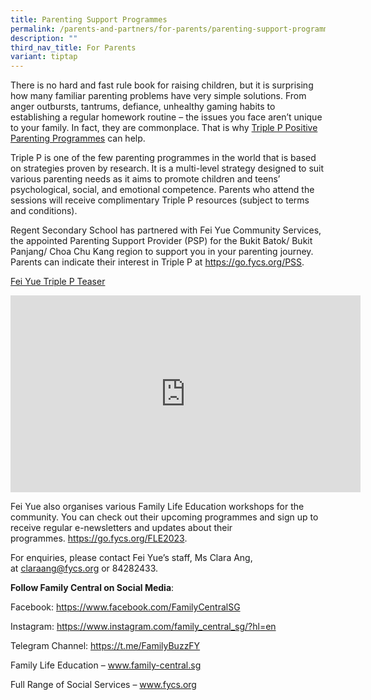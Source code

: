 ```yaml
---
title: Parenting Support Programmes
permalink: /parents-and-partners/for-parents/parenting-support-programmes/
description: ""
third_nav_title: For Parents
variant: tiptap
---
```

<p>There is no hard and fast rule book for raising children, but it is surprising how many familiar parenting problems have very simple solutions. From anger outbursts, tantrums, defiance, unhealthy gaming habits to establishing a regular homework routine – the issues you face aren’t unique to your family. In fact, they are commonplace. That is why&nbsp;<a href="https://www.triplep-parenting.net/global/triple-p/" rel="noopener noreferrer nofollow" target="_blank">Triple P Positive Parenting Programmes</a>&nbsp;can help.</p><p>Triple P is one of the few parenting programmes in the world that is based on strategies proven by research. It is a multi-level strategy designed to suit various parenting needs as it aims to promote children and teens’ psychological, social, and emotional competence. Parents who attend the sessions will receive complimentary Triple P resources (subject to terms and conditions).</p><p>Regent Secondary School has partnered with Fei Yue Community Services, the appointed Parenting Support Provider (PSP) for the Bukit Batok/ Bukit Panjang/ Choa Chu Kang region to support you in your parenting journey. Parents can indicate their interest in Triple P at&nbsp;<a href="https://go.fycs.org/PSS" rel="noopener noreferrer nofollow" target="_blank">https://go.fycs.org/PSS</a>.</p><p><a href="https://youtu.be/OktQSOzQ0oY" rel="noopener noreferrer nofollow" target="_blank">Fei Yue Triple P Teaser</a></p><div class="iframe-wrapper"><iframe height="315" width="560" allowfullscreen="true" frameborder="0" src="https://www.youtube.com/embed/OktQSOzQ0oY"></iframe></div><p>Fei Yue also organises various Family Life Education workshops for the community. You can check out their upcoming programmes and sign up to receive regular e-newsletters and updates about their programmes.&nbsp;<a href="https://go.fycs.org/FLE2023" rel="noopener noreferrer nofollow" target="_blank">https://go.fycs.org/FLE2023</a>.</p><p>For enquiries, please contact Fei Yue’s staff, Ms Clara Ang, at&nbsp;<a href="mailto:claraang@fycs.org" rel="noopener noreferrer nofollow" target="_blank">claraang@fycs.org</a>&nbsp;or 84282433.</p><p><strong>Follow Family Central on Social Media</strong>:</p><p>Facebook:&nbsp;<a href="https://www.facebook.com/FamilyCentralSG" rel="noopener noreferrer nofollow" target="_blank">https://www.facebook.com/FamilyCentralSG</a></p><p>Instagram:&nbsp;<a href="https://www.instagram.com/family_central_sg/?hl=en" rel="noopener noreferrer nofollow" target="_blank">https://www.instagram.com/family_central_sg/?hl=en</a></p><p>Telegram Channel:&nbsp;<a href="https://t.me/FamilyBuzzFY" rel="noopener noreferrer nofollow" target="_blank">https://t.me/FamilyBuzzFY</a></p><p>Family Life Education –&nbsp;<a href="http://www.family-central.sg/" rel="noopener noreferrer nofollow" target="_blank">www.family-central.sg</a></p><p>Full Range of Social Services –&nbsp;<a href="http://www.fycs.org/" rel="noopener noreferrer nofollow" target="_blank">www.fycs.org</a></p>